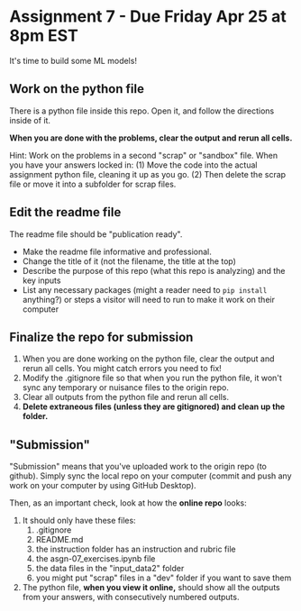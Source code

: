 # Assignment 7 - Due Friday Apr 25 at 8pm EST

It's time to build some ML models!

## Work on the python file

There is a python file inside this repo. Open it, and follow the directions inside of it. 

**When you are done with the problems, clear the output and rerun all cells.**

Hint: Work on the problems in a second "scrap" or "sandbox" file. When you have your answers locked in: (1) Move the code into the actual assignment python file, cleaning it up as you go. (2) Then delete the scrap file or move it into a subfolder for scrap files. 

## Edit the readme file 

The readme file should be "publication ready".
- Make the readme file informative and professional. 
- Change the title of it (not the filename, the title at the top)
- Describe the purpose of this repo (what this repo is analyzing) and the key inputs
- List any necessary packages (might a reader need to `pip install` anything?) or steps a visitor will need to run to make it work on their computer  

## Finalize the repo for submission 

1. When you are done working on the python file, clear the output and rerun all cells. You might catch errors you need to fix! 
1. Modify the .gitignore file so that when you run the python file, it won't sync any temporary or nuisance files to the origin repo. 
2. Clear all outputs from the python file and rerun all cells. 
1. **Delete extraneous files (unless they are gitignored) and clean up the folder.**

## "Submission"

"Submission" means that you've uploaded work to the origin repo (to github). Simply sync the local repo on your computer (commit and push any work on your computer by using GitHub Desktop). 

Then, as an important check, look at how the **online repo** looks:

1. It should only have these files: 
    1. .gitignore
    2. README.md 
    3. the instruction folder has an instruction and rubric file
    4. the asgn-07_exercises.ipynb file
    4. the data files in the "input_data2" folder
    4. you might put "scrap" files in a "dev" folder if you want to save them
1. The python file, **when you view it online,** should show all the outputs from your answers, with consecutively numbered outputs.


